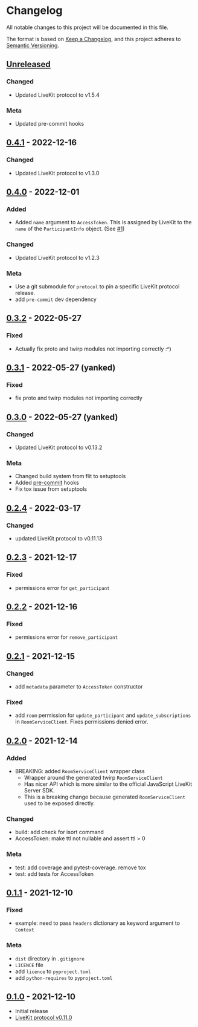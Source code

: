 # Changelog

All notable changes to this project will be documented in this file.

The format is based on [Keep a Changelog](https://keepachangelog.com/en/1.0.0/), and this project adheres
to [Semantic Versioning](https://semver.org/spec/v2.0.0.html).

## [Unreleased]

### Changed

- Updated LiveKit protocol to v1.5.4

### Meta

- Updated pre-commit hooks

## [0.4.1] - 2022-12-16

### Changed

- Updated LiveKit protocol to v1.3.0

## [0.4.0] - 2022-12-01

### Added

- Added `name` argument to `AccessToken`. This is assigned by LiveKit to the `name` of the `ParticipantInfo` object.
  (See [#1](https://github.com/tradablebits/livekit-server-sdk-python/issues/1))

### Changed

- Updated LiveKit protocol to v1.2.3

### Meta

- Use a git submodule for `protocol` to pin a specific LiveKit protocol release.
- add `pre-commit` dev dependency

## [0.3.2] - 2022-05-27

### Fixed

- Actually fix proto and twirp modules not importing correctly :^)

## [0.3.1] - 2022-05-27 (yanked)

### Fixed

- fix proto and twirp modules not importing correctly

## [0.3.0] - 2022-05-27 (yanked)

### Changed

- Updated LiveKit protocol to v0.13.2

### Meta

- Changed build system from flit to setuptools
- Added [pre-commit](https://pre-commit.com/) hooks
- Fix tox issue from setuptools

## [0.2.4] - 2022-03-17

### Changed

- updated LiveKit protocol to v0.11.13

## [0.2.3] - 2021-12-17

### Fixed

- permissions error for `get_participant`

## [0.2.2] - 2021-12-16

### Fixed

- permissions error for `remove_participant`

## [0.2.1] - 2021-12-15

### Changed

- add `metadata` parameter to `AccessToken` constructor

### Fixed

- add `room` permission for `update_participant` and `update_subscriptions` in `RoomServiceClient`.
  Fixes permissions denied error.

## [0.2.0] - 2021-12-14

### Added

- BREAKING: added `RoomServiceClient` wrapper class
    - Wrapper around the generated twirp `RoomServiceClient`
    - Has nicer API which is more similar to the official JavaScript LiveKit Server SDK.
    - This is a breaking change because generated `RoomServiceClient` used to be exposed directly.

### Changed

- build: add check for isort command
- AccessToken: make ttl not nullable and assert ttl > 0

### Meta

- test: add coverage and pytest-coverage. remove tox
- test: add tests for AccessToken

## [0.1.1] - 2021-12-10

### Fixed

- example: need to pass `headers` dictionary as keyword argument to `Context`

### Meta

- `dist` directory in `.gitignore`
- `LICENCE` file
- add `licence` to `pyproject.toml`
- add `python-requires` to `pyproject.toml`

## [0.1.0] - 2021-12-10

- Initial release
- [LiveKit protocol v0.11.0](https://github.com/livekit/protocol/releases/tag/v0.11.0)

[Unreleased]: https://github.com/tradablebits/livekit-server-sdk-python/compare/v0.4.1...HEAD

[0.4.1]: https://github.com/tradablebits/livekit-server-sdk-python/compare/v0.4.0...v0.4.1

[0.4.0]: https://github.com/tradablebits/livekit-server-sdk-python/compare/v0.3.2...v0.4.0

[0.3.2]: https://github.com/tradablebits/livekit-server-sdk-python/compare/v0.3.1...v0.3.2

[0.3.1]: https://github.com/tradablebits/livekit-server-sdk-python/compare/v0.3.0...v0.3.1

[0.3.0]: https://github.com/tradablebits/livekit-server-sdk-python/compare/v0.2.4...v0.3.0

[0.2.4]: https://github.com/tradablebits/livekit-server-sdk-python/compare/v0.2.3...v0.2.4

[0.2.3]: https://github.com/tradablebits/livekit-server-sdk-python/compare/v0.2.2...v0.2.3

[0.2.2]: https://github.com/tradablebits/livekit-server-sdk-python/compare/v0.2.1...v0.2.2

[0.2.1]: https://github.com/tradablebits/livekit-server-sdk-python/compare/v0.2.0...v0.2.1

[0.2.0]: https://github.com/tradablebits/livekit-server-sdk-python/compare/v0.1.1...v0.2.0

[0.1.1]: https://github.com/tradablebits/livekit-server-sdk-python/compare/v0.1.0...v0.1.1

[0.1.0]: https://github.com/tradablebits/livekit-server-sdk-python/releases/tag/v0.1.0
